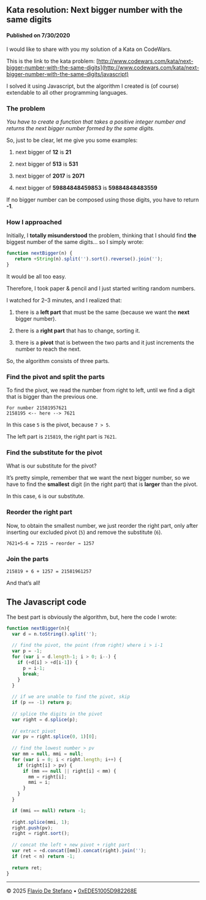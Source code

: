 ## Kata resolution: Next bigger number with the same digits

#### Published on 7/30/2020



I would like to share with you my solution of a Kata on CodeWars.

This is the link to the kata problem: [http://www.codewars.com/kata/next-bigger-number-with-the-same-digits](http://www.codewars.com/kata/next-bigger-number-with-the-same-digits/javascript)

I solved it using Javascript, but the algorithm I created is (of course) extendable to all other programming languages.

### The problem

*You have to create a function that takes a positive integer number and returns the next bigger number formed by the same digits.*

So, just to be clear, let me give you some examples:

1. next bigger of **12** is **21**

1. next bigger of **513** is **531**

1. next bigger of **2017** is **2071**

1. next bigger of **59884848459853** is **59884848483559**

If no bigger number can be composed using those digits, you have to return **-1**.

### How I approached

Initially, I **totally misunderstood** the problem, thinking that I should find **the** biggest number of the same digits… so I simply wrote:

```js
function nextBigger(n) {
   return +String(n).split('').sort().reverse().join('');
}
```

It would be all too easy.

Therefore, I took paper & pencil and I just started writing random numbers.

I watched for 2–3 minutes, and I realized that:

1. there is a **left part** that must be the same (because we want the **next** bigger number).

1. there is a **right part** that has to change, sorting it.

1. there is a **pivot** that is between the two parts and it just increments the number to reach the next.

So, the algorithm consists of three parts.

### Find the pivot and split the parts

To find the pivot, we read the number from right to left, until we find a digit that is bigger than the previous one.

```
For number 21581957621
2158195 <-- here --> 7621
```

In this case `5` is the pivot, because `7 > 5`.

The left part is `215819`, the right part is `7621`.

### Find the substitute for the pivot

What is our substitute for the pivot?

It’s pretty simple, remember that we want the next bigger number, so we have to find the **smallest** digit (in the right part) that is **larger** than the pivot.

In this case, `6` is our substitute.

### Reorder the right part

Now, to obtain the smallest number, we just reorder the right part, only after inserting our excluded pivot (`5`) and remove the substitute (`6`).

```
7621+5-6 = 7215 → reorder → 1257
```

### Join the parts

```
215819 + 6 + 1257 = 21581961257
```

And that’s all!

## The Javascript code

The best part is obviously the algorithm, but, here the code I wrote:

```js
function nextBigger(n){
  var d = n.toString().split('');
  
  // find the pivot, the point (from right) where i > i-1
  var p = -1;
  for (var i = d.length-1; i > 0; i--) {
    if (+d[i] > +d[i-1]) {
      p = i-1;
      break;
    }
  }
  
  // if we are unable to find the pivot, skip
  if (p == -1) return p;
    
  // splice the digits in the pivot
  var right = d.splice(p);
  
  // extract pivot
  var pv = right.splice(0, 1)[0];
  
  // find the lowest number > pv
  var mm = null, mmi = null;
  for (var i = 0; i < right.length; i++) {
    if (right[i] > pv) {
      if (mm == null || right[i] < mm) {
        mm = right[i];
        mmi = i;
      }
    }
  }

  if (mmi == null) return -1;
  
  right.splice(mmi, 1);
  right.push(pv);
  right = right.sort();
  
  // concat the left + new pivot + right part
  var ret = +d.concat([mm]).concat(right).join('');
  if (ret < n) return -1;
  
  return ret;
}
```


---

© 2025 [Flavio De Stefano](https://www.kopiro.me) • [0xEDE51005D982268E](https://www.kopiro.me/gpg.txt)
